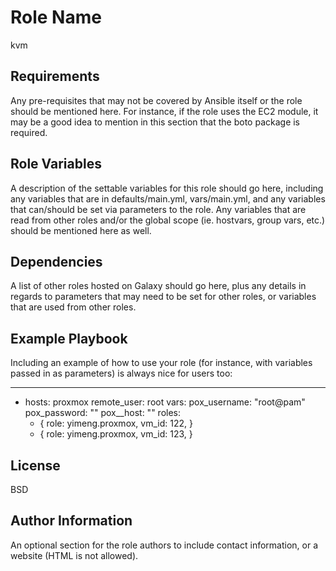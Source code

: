 Role Name
=========

kvm

Requirements
------------

Any pre-requisites that may not be covered by Ansible itself or the role should be mentioned here. For instance, if the role uses the EC2 module, it may be a good idea to mention in this section that the boto package is required.

Role Variables
--------------

A description of the settable variables for this role should go here, including any variables that are in defaults/main.yml, vars/main.yml, and any variables that can/should be set via parameters to the role. Any variables that are read from other roles and/or the global scope (ie. hostvars, group vars, etc.) should be mentioned here as well.

Dependencies
------------

A list of other roles hosted on Galaxy should go here, plus any details in regards to parameters that may need to be set for other roles, or variables that are used from other roles.

Example Playbook
----------------

Including an example of how to use your role (for instance, with variables passed in as parameters) is always nice for users too:

---
- hosts: proxmox
  remote_user: root
  vars:
    pox_username: "root@pam"
    pox_password: ""
    pox__host: ""
  roles:
  - {
      role: yimeng.proxmox,
      vm_id: 122,
    }
  - {
      role: yimeng.proxmox,
      vm_id: 123,
   }

License
-------

BSD

Author Information
------------------

An optional section for the role authors to include contact information, or a website (HTML is not allowed).
